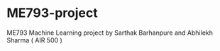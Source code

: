 # ME793-project
ME793 Machine Learning project by Sarthak Barhanpure and Abhilekh Sharma ( AIR 500 )

